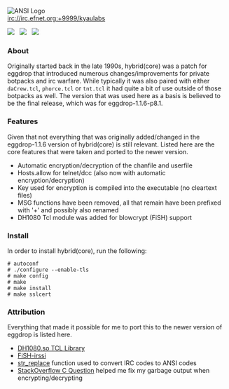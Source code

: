 ![ANSI Logo](https://gitlab.com/kyaulabs/hybridcore/raw/master/hybridcore.ans.png "ANSI Logo")  
<a href="irc://irc.efnet.org:+9999/kyaulabs">irc://irc.efnet.org:+9999/kyaulabs</a>

[![](https://img.shields.io/badge/coded_in-vim-green.svg?logo=vim&logoColor=brightgreen&colorB=brightgreen&longCache=true&style=flat)](https://vim.org) &nbsp; [![](https://img.shields.io/badge/license-GNU_GPLv2-blue.svg?style=flat)](https://gitlab.com/kyaulabs/hybridcore/blob/master/COPYING) &nbsp; [![](https://img.shields.io/badge/tcl-8.5+-C85000.svg?style=flat)](https://www.tcl.tk/)  

### About
Originally started back in the late 1990s, hybrid(core) was a patch for eggdrop that introduced numerous changes/improvements for private botpacks and irc warfare. While typically it was also paired with either `daCrew.tcl`, `phorce.tcl` or `tnt.tcl` it had quite a bit of use outside of those botpacks as well. The version that was used here as a basis is believed to be the final release, which was for eggdrop-1.1.6-p8.1.

### Features
Given that not everything that was originally added/changed in the eggdrop-1.1.6 version of hybrid(core) is still relevant. Listed here are the core features that were taken and ported to the newer version.
* Automatic encryption/decryption of the chanfile and userfile
* Hosts.allow for telnet/dcc (also now with automatic encryption/decryption)
* Key used for encryption is compiled into the executable (no cleartext files)
* MSG functions have been removed, all that remain have been prefixed with '+' and possibly also renamed
* DH1080 Tcl module was added for blowcrypt (FiSH) support

### Install
In order to install hybrid(core), run the following:

```shell
# autoconf
# ./configure --enable-tls
# make config
# make
# make install
# make sslcert
```

### Attribution
Everything that made it possible for me to port this to the newer version of eggdrop is listed here.
* [DH1080.so TCL Library](https://github.com/orkim/dh1080_tcl)
* [FiSH-irssi](https://github.com/falsovsky/FiSH-irssi)
* [str_replace](https://gist.github.com/amcsi/6068ef6ae59951ed4a9f) function used to convert IRC codes to ANSI codes
* [StackOverflow C Question](https://stackoverflow.com/questions/45528533/fgets-function-printing-garbage-at-the-end) helped me fix my garbage output when encrypting/decrypting
